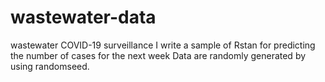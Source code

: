 # wastewater-data
wastewater COVID-19 surveillance
I write a sample of Rstan for predicting the number of cases for the next week
Data are randomly generated by using randomseed. 
